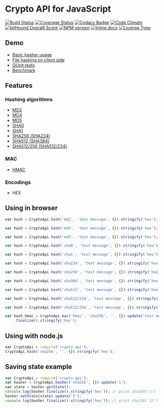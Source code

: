 # Crypto API for JavaScript

[![Build Status](https://travis-ci.org/nf404/crypto-api.svg?branch=master)](https://travis-ci.org/nf404/crypto-api)
[![Coverage Status](https://coveralls.io/repos/nf404/crypto-api/badge.svg?branch=master&service=github)](https://coveralls.io/github/nf404/crypto-api?branch=master)
[![Codacy Badge](https://api.codacy.com/project/badge/grade/aaf2b599d7194aeaa9bbb74ec8c6212c)](https://www.codacy.com/app/nf404/crypto-api)
[![Code Climate](https://codeclimate.com/github/nf404/crypto-api/badges/gpa.svg)](https://codeclimate.com/github/nf404/crypto-api)
[![bitHound Overalll Score](https://www.bithound.io/github/nf404/crypto-api/badges/score.svg)](https://www.bithound.io/github/nf404/crypto-api)
[![NPM version](https://img.shields.io/npm/v/crypto-api.svg)](https://www.npmjs.com/package/crypto-api)
[![Inline docs](https://inch-ci.org/github/nf404/crypto-api.svg?branch=master&style=shields)](https://inch-ci.org/github/nf404/crypto-api)
[![License Type](https://img.shields.io/badge/license-MIT-blue.svg)](LICENSE.md)

## Demo
* [Basic hasher usage](https://rawgit.com/nf404/crypto-api/master/example/hasher-basic.html)
* [File hashing on client side](https://rawgit.com/nf404/crypto-api/master/example/hasher-file.html)
* [QUnit tests](https://rawgit.com/nf404/crypto-api/master/example/unit-tests.html)
* [Benchmark](https://rawgit.com/nf404/crypto-api/master/example/benchmark.html)

## Features

### Hashing algorithms
* [MD2](https://tools.ietf.org/html/rfc1319)
* [MD4](https://tools.ietf.org/html/rfc1320)
* [MD5](https://tools.ietf.org/html/rfc1321)
* [SHA0](http://pages.saclay.inria.fr/pierre.karpman/fips180.pdf)
* [SHA1](https://tools.ietf.org/html/rfc3174)
* [SHA256 (SHA224)](https://tools.ietf.org/html/rfc4634)
* [SHA512 (SHA384)](https://tools.ietf.org/html/rfc4634)
* [SHA512/256 (SHA512/224)](http://csrc.nist.gov/publications/fips/fips180-4/fips-180-4.pdf)

### MAC
* [HMAC](https://tools.ietf.org/html/rfc2104)

### Encodings
* HEX

## Using in browser

```javascript
var hash = CryptoApi.hash('md2', 'test message', {}).stringify('hex');

var hash = CryptoApi.hash('md4', 'test message', {}).stringify('hex');

var hash = CryptoApi.hash('md5', 'test message', {}).stringify('hex');

var hash = CryptoApi.hash('sha0', 'test message', {}).stringify('hex');

var hash = CryptoApi.hash('sha1', 'test message', {}).stringify('hex');

var hash = CryptoApi.hash('sha224', 'test message', {}).stringify('hex');

var hash = CryptoApi.hash('sha256', 'test message', {}).stringify('hex');

var hash = CryptoApi.hash('sha384', 'test message', {}).stringify('hex');

var hash = CryptoApi.hash('sha512', 'test message', {}).stringify('hex');

var hash = CryptoApi.hash('sha512/224', 'test message', {}).stringify('hex');

var hash = CryptoApi.hash('sha512/256', 'test message', {}).stringify('hex');

var hash_hmac = CryptoApi.mac('hmac', 'sha256', '', {}).update('test message')
    .finalize().stringify('hex');
```

## Using with node.js

```javascript
var CryptoApi = require('crypto-api');
CryptoApi.hash('sha256', '', {}).stringify('hex');
```

## Saving state example

```javascript
var CryptoApi = require('crypto-api');
var hasher = CryptoApi.hasher('sha256', {}).update('1');
var state = hasher.getState();
console.log(hasher.finalize().stringify('hex')); // print sha256('1')
hasher.setState(state).update('2');
console.log(hasher.finalize().stringify('hex')); // print sha256('12')
```